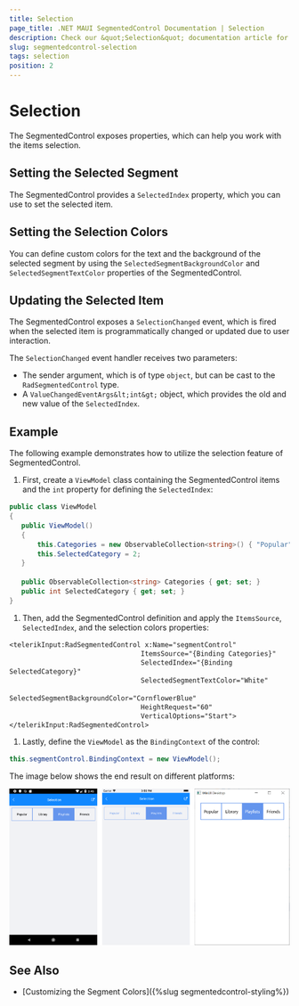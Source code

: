 ```yaml
---
title: Selection
page_title: .NET MAUI SegmentedControl Documentation | Selection
description: Check our &quot;Selection&quot; documentation article for Telerik SegmentedControl for NET MAUI control.
slug: segmentedcontrol-selection
tags: selection
position: 2
---
```


# Selection

The SegmentedControl exposes properties, which can help you work with the items selection.

## Setting the Selected Segment

The SegmentedControl provides a `SelectedIndex` property, which you can use to set the selected item.

## Setting the Selection Colors

You can define custom colors for the text and the background of the selected segment by using the `SelectedSegmentBackgroundColor` and `SelectedSegmentTextColor` properties of the SegmentedControl.

## Updating the Selected Item

The SegmentedControl exposes a `SelectionChanged` event, which is fired when the selected item is programmatically changed or updated due to user interaction.

The `SelectionChanged` event handler receives two parameters:
* The sender argument, which is of type `object`, but can be cast to the `RadSegmentedControl` type.
* A `ValueChangedEventArgs&lt;int&gt;` object, which provides the old and new value of the `SelectedIndex`.

## Example

The following example demonstrates how to utilize the selection feature of SegmentedControl.

1. First, create a `ViewModel` class containing the SegmentedControl items and the `int` property for defining the `SelectedIndex`:

 ```C#
public class ViewModel
{
    public ViewModel()
    {
        this.Categories = new ObservableCollection<string>() { "Popular", "Library", "Playlists", "Friends" };
        this.SelectedCategory = 2;
    }

    public ObservableCollection<string> Categories { get; set; }
    public int SelectedCategory { get; set; }
}
 ```

1. Then, add the SegmentedControl definition and apply the `ItemsSource`, `SelectedIndex`, and the selection colors properties:

 ```XAML
<telerikInput:RadSegmentedControl x:Name="segmentControl"
                                  ItemsSource="{Binding Categories}"
                                  SelectedIndex="{Binding SelectedCategory}"
                                  SelectedSegmentTextColor="White"
                                  SelectedSegmentBackgroundColor="CornflowerBlue"                                
                                  HeightRequest="60"
                                  VerticalOptions="Start">
</telerikInput:RadSegmentedControl>
 ```

1. Lastly, define the `ViewModel` as the `BindingContext` of the control:

 ```C#
this.segmentControl.BindingContext = new ViewModel();
 ```

The image below shows the end result on different platforms:

![SegmentedControl selection example](images/segmentcontrol-features-selection-0.png)

## See Also

- [Customizing the Segment Colors]({%slug segmentedcontrol-styling%})
